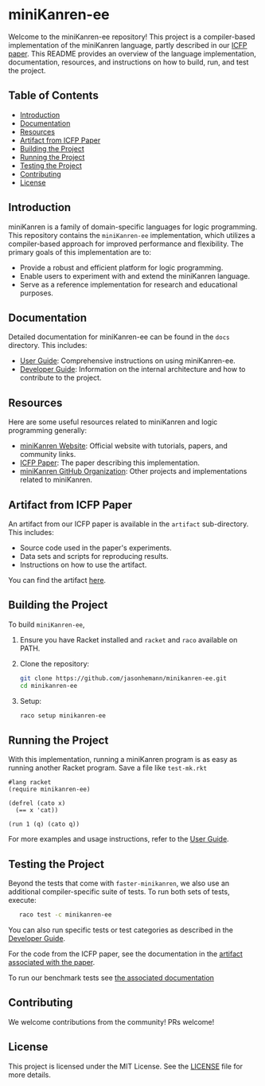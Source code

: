 # miniKanren-ee

Welcome to the miniKanren-ee repository! This project is a compiler-based implementation of the miniKanren language, partly described in our [ICFP paper][link-to-paper]. This README provides an overview of the language implementation, documentation, resources, and instructions on how to build, run, and test the project.

## Table of Contents

- [Introduction](#introduction)
- [Documentation](#documentation)
- [Resources](#resources)
- [Artifact from ICFP Paper](#artifact-from-icfp-paper)
- [Building the Project](#building-the-project)
- [Running the Project](#running-the-project)
- [Testing the Project](#testing-the-project)
- [Contributing](#contributing)
- [License](#license)

## Introduction

miniKanren is a family of domain-specific languages for logic programming. This repository contains the `miniKanren-ee` implementation, which utilizes a compiler-based approach for improved performance and flexibility. The primary goals of this implementation are to:

- Provide a robust and efficient platform for logic programming.
- Enable users to experiment with and extend the miniKanren language.
- Serve as a reference implementation for research and educational purposes.

## Documentation

Detailed documentation for miniKanren-ee can be found in the `docs` directory. This includes:

- [User Guide](docs/user_guide.md): Comprehensive instructions on using miniKanren-ee.
- [Developer Guide](docs/developer_guide.md): Information on the internal architecture and how to contribute to the project.

## Resources

Here are some useful resources related to miniKanren and logic programming generally:

- [miniKanren Website](http://minikanren.org): Official website with tutorials, papers, and community links.
- [ICFP Paper][link-to-paper]: The paper describing this implementation.
- [miniKanren GitHub Organization](https://github.com/miniKanren): Other projects and implementations related to miniKanren.

## Artifact from ICFP Paper

An artifact from our ICFP paper is available in the `artifact` sub-directory. This includes:

- Source code used in the paper's experiments.
- Data sets and scripts for reproducing results.
- Instructions on how to use the artifact.

You can find the artifact [here](artifact/README.md).

## Building the Project

To build `miniKanren-ee`,

1. Ensure you have Racket installed and `racket` and `raco`  available on PATH.

2. Clone the repository:
   ```sh
   git clone https://github.com/jasonhemann/minikanren-ee.git
   cd minikanren-ee
   ```

3. Setup:
   ```sh
   raco setup minikanren-ee
   ```

## Running the Project

With this implementation, running a miniKanren program is as easy as running another Racket program. Save a file like `test-mk.rkt`

```racket
#lang racket
(require minikanren-ee)

(defrel (cato x)
  (== x 'cat))

(run 1 (q) (cato q))
```

For more examples and usage instructions, refer to the [User Guide](docs/user_guide.md).

## Testing the Project

Beyond the tests that come with `faster-minikanren`, we also use an additional compiler-specific suite of tests. To run both sets of tests, execute:

```sh
   raco test -c minikanren-ee
```

You can also run specific tests or test categories as described in the [Developer Guide](docs/developer_guide.md).

For the code from the ICFP paper, see the documentation in the [artifact associated with the paper](./demos/icfp2024/README.md).

To run our benchmark tests see [the associated documentation](./bench/README.md)

## Contributing

We welcome contributions from the community! PRs welcome!

## License

This project is licensed under the MIT License. See the [LICENSE](LICENSE) file for more details.


[link-to-paper]: https://mballantyne.net/publications/icfp2024.pdf
